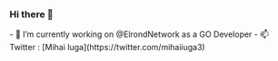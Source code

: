 ### Hi there 👋

<!--
**miiu96/miiu96** is a ✨ _special_ ✨ repository because its `README.md` (this file) appears on your GitHub profile.
--!>

- 🔭 I’m currently working on @ElrondNetwork as a GO Developer
- 📫 Twitter : [Mihai Iuga](https://twitter.com/mihaiiuga3)
